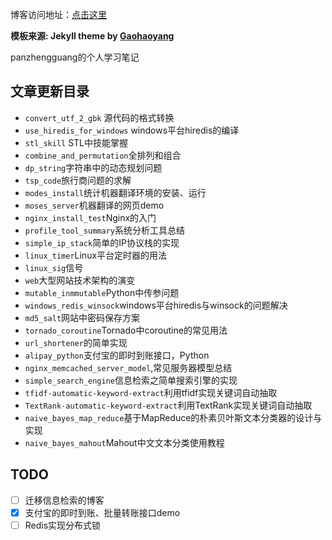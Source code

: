 博客访问地址：[点击这里](http://panzhengguang.github.io/)  

**模板来源:  Jekyll theme by [Gaohaoyang](https://github.com/Gaohaoyang/gaohaoyang.github.io)**


panzhengguang的个人学习笔记
## 文章更新目录

- `convert_utf_2_gbk` 源代码的格式转换
- `use_hiredis_for_windows` windows平台hiredis的编译
- `stl_skill` STL中技能掌握
- `combine_and_permutation`全排列和组合
- `dp_string`字符串中的动态规划问题
- `tsp_code`旅行商问题的求解
- `modes_install`统计机器翻译环境的安装、运行
- `moses_server`机器翻译的网页demo
- `nginx_install_test`Nginx的入门
- `profile_tool_summary`系统分析工具总结
- `simple_ip_stack`简单的IP协议栈的实现
- `linux_timer`Linux平台定时器的用法
- `linux_sig`信号
- `web`大型网站技术架构的演变
- `mutable_inmmutable`Python中传参问题
- `windows_redis_winsock`windows平台hiredis与winsock的问题解决
- `md5_salt`网站中密码保存方案
- `tornado_coroutine`Tornado中coroutine的常见用法
- `url_shortener`的简单实现
- `alipay_python`支付宝的即时到账接口，Python
- `nginx_memcached_server_model`,常见服务器模型总结
- `simple_search_engine`信息检索之简单搜索引擎的实现
- `tfidf-automatic-keyword-extract`利用tfidf实现关键词自动抽取
- `TextRank-automatic-keyword-extract`利用TextRank实现关键词自动抽取
- `naive_bayes_map_reduce`基于MapReduce的朴素贝叶斯文本分类器的设计与实现
- `naive_bayes_mahout`Mahout中文文本分类使用教程

## TODO

- [ ] 迁移信息检索的博客
- [x] 支付宝的即时到账、批量转账接口demo
- [ ] Redis实现分布式锁